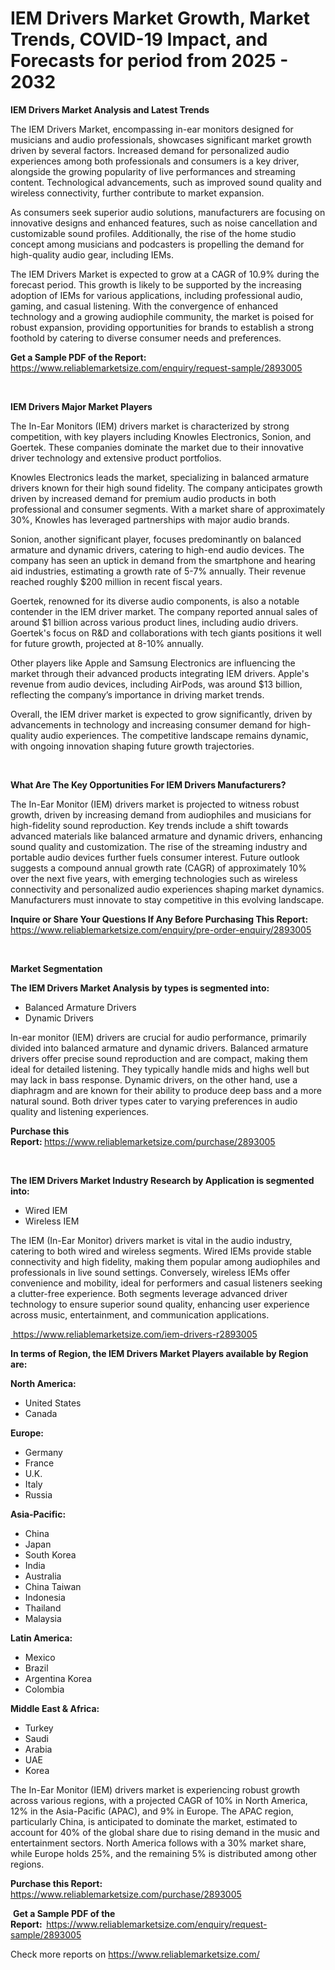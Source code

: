 <p><h1>IEM Drivers Market Growth, Market Trends, COVID-19 Impact, and Forecasts for period from 2025 - 2032</h1></p><p><strong>IEM Drivers Market Analysis and Latest Trends</strong></p>
<p><p>The IEM Drivers Market, encompassing in-ear monitors designed for musicians and audio professionals, showcases significant market growth driven by several factors. Increased demand for personalized audio experiences among both professionals and consumers is a key driver, alongside the growing popularity of live performances and streaming content. Technological advancements, such as improved sound quality and wireless connectivity, further contribute to market expansion.</p><p>As consumers seek superior audio solutions, manufacturers are focusing on innovative designs and enhanced features, such as noise cancellation and customizable sound profiles. Additionally, the rise of the home studio concept among musicians and podcasters is propelling the demand for high-quality audio gear, including IEMs.</p><p>The IEM Drivers Market is expected to grow at a CAGR of 10.9% during the forecast period. This growth is likely to be supported by the increasing adoption of IEMs for various applications, including professional audio, gaming, and casual listening. With the convergence of enhanced technology and a growing audiophile community, the market is poised for robust expansion, providing opportunities for brands to establish a strong foothold by catering to diverse consumer needs and preferences.</p></p>
<p><strong>Get a Sample PDF of the Report:&nbsp;</strong> <a href="https://www.reliablemarketsize.com/enquiry/request-sample/2893005?utm_campaign=2281&utm_medium=2&utm_source=Github&utm_content=ia&utm_term=15032025&utm_id=iem-drivers">https://www.reliablemarketsize.com/enquiry/request-sample/2893005</a></p>
<p>&nbsp;</p>
<p><strong>IEM Drivers Major Market Players</strong></p>
<p><p>The In-Ear Monitors (IEM) drivers market is characterized by strong competition, with key players including Knowles Electronics, Sonion, and Goertek. These companies dominate the market due to their innovative driver technology and extensive product portfolios.</p><p>Knowles Electronics leads the market, specializing in balanced armature drivers known for their high sound fidelity. The company anticipates growth driven by increased demand for premium audio products in both professional and consumer segments. With a market share of approximately 30%, Knowles has leveraged partnerships with major audio brands.</p><p>Sonion, another significant player, focuses predominantly on balanced armature and dynamic drivers, catering to high-end audio devices. The company has seen an uptick in demand from the smartphone and hearing aid industries, estimating a growth rate of 5-7% annually. Their revenue reached roughly $200 million in recent fiscal years.</p><p>Goertek, renowned for its diverse audio components, is also a notable contender in the IEM driver market. The company reported annual sales of around $1 billion across various product lines, including audio drivers. Goertek's focus on R&D and collaborations with tech giants positions it well for future growth, projected at 8-10% annually.</p><p>Other players like Apple and Samsung Electronics are influencing the market through their advanced products integrating IEM drivers. Apple's revenue from audio devices, including AirPods, was around $13 billion, reflecting the company’s importance in driving market trends.</p><p>Overall, the IEM driver market is expected to grow significantly, driven by advancements in technology and increasing consumer demand for high-quality audio experiences. The competitive landscape remains dynamic, with ongoing innovation shaping future growth trajectories.</p></p>
<p>&nbsp;</p>
<p><strong>What Are The Key Opportunities For IEM Drivers Manufacturers?</strong></p>
<p><p>The In-Ear Monitor (IEM) drivers market is projected to witness robust growth, driven by increasing demand from audiophiles and musicians for high-fidelity sound reproduction. Key trends include a shift towards advanced materials like balanced armature and dynamic drivers, enhancing sound quality and customization. The rise of the streaming industry and portable audio devices further fuels consumer interest. Future outlook suggests a compound annual growth rate (CAGR) of approximately 10% over the next five years, with emerging technologies such as wireless connectivity and personalized audio experiences shaping market dynamics. Manufacturers must innovate to stay competitive in this evolving landscape.</p></p>
<p><strong>Inquire or Share Your Questions If Any Before Purchasing This Report:</strong> <a href="https://www.reliablemarketsize.com/enquiry/pre-order-enquiry/2893005?utm_campaign=2281&utm_medium=2&utm_source=Github&utm_content=ia&utm_term=15032025&utm_id=iem-drivers">https://www.reliablemarketsize.com/enquiry/pre-order-enquiry/2893005</a></p>
<p>&nbsp;</p>
<p><strong>Market Segmentation</strong></p>
<p><strong>The IEM Drivers Market Analysis by types is segmented into:</strong></p>
<p><ul><li>Balanced Armature Drivers</li><li>Dynamic Drivers</li></ul></p>
<p><p>In-ear monitor (IEM) drivers are crucial for audio performance, primarily divided into balanced armature and dynamic drivers. Balanced armature drivers offer precise sound reproduction and are compact, making them ideal for detailed listening. They typically handle mids and highs well but may lack in bass response. Dynamic drivers, on the other hand, use a diaphragm and are known for their ability to produce deep bass and a more natural sound. Both driver types cater to varying preferences in audio quality and listening experiences.</p></p>
<p><strong>Purchase this Report:&nbsp;</strong><a href="https://www.reliablemarketsize.com/purchase/2893005?utm_campaign=2281&utm_medium=2&utm_source=Github&utm_content=ia&utm_term=15032025&utm_id=iem-drivers">https://www.reliablemarketsize.com/purchase/2893005</a></p>
<p>&nbsp;</p>
<p><strong>The IEM Drivers Market Industry Research by Application is segmented into:</strong></p>
<p><ul><li>Wired IEM</li><li>Wireless IEM</li></ul></p>
<p><p>The IEM (In-Ear Monitor) drivers market is vital in the audio industry, catering to both wired and wireless segments. Wired IEMs provide stable connectivity and high fidelity, making them popular among audiophiles and professionals in live sound settings. Conversely, wireless IEMs offer convenience and mobility, ideal for performers and casual listeners seeking a clutter-free experience. Both segments leverage advanced driver technology to ensure superior sound quality, enhancing user experience across music, entertainment, and communication applications.</p></p>
<p><a href="https://www.reliablemarketsize.com/iem-drivers-r2893005?utm_campaign=2281&utm_medium=2&utm_source=Github&utm_content=ia&utm_term=15032025&utm_id=iem-drivers">&nbsp;https://www.reliablemarketsize.com/iem-drivers-r2893005</a></p>
<p><strong>In terms of Region, the IEM Drivers Market Players available by Region are:</strong></p>
<p>
    <p> <strong> North America: </strong>
        <ul>
            <li>United States</li>
            <li>Canada</li>
        </ul>
        </p> 
    <p> <strong> Europe: </strong>
        <ul>
            <li>Germany</li>
            <li>France</li>
            <li>U.K.</li>
            <li>Italy</li>
            <li>Russia</li>
        </ul>
        </p> 
    <p> <strong> Asia-Pacific: </strong>
        <ul>
            <li>China</li>
            <li>Japan</li>
            <li>South Korea</li>
            <li>India</li>
            <li>Australia</li>
            <li>China Taiwan</li>
            <li>Indonesia</li>
            <li>Thailand</li>
            <li>Malaysia</li>
        </ul>
        </p> 
    <p> <strong> Latin America: </strong>
        <ul>
            <li>Mexico</li>
            <li>Brazil</li>
            <li>Argentina Korea</li>
            <li>Colombia</li>
        </ul>
        </p> 
    <p> <strong> Middle East & Africa: </strong>
        <ul>
            <li>Turkey</li>
            <li>Saudi</li>
            <li>Arabia</li>
            <li>UAE</li>
            <li>Korea</li>
        </ul>
    </p>
    </p>
<p><p>The In-Ear Monitor (IEM) drivers market is experiencing robust growth across various regions, with a projected CAGR of 10% in North America, 12% in the Asia-Pacific (APAC), and 9% in Europe. The APAC region, particularly China, is anticipated to dominate the market, estimated to account for 40% of the global share due to rising demand in the music and entertainment sectors. North America follows with a 30% market share, while Europe holds 25%, and the remaining 5% is distributed among other regions.</p></p>
<p><strong>Purchase this Report: </strong><a href="https://www.reliablemarketsize.com/purchase/2893005?utm_campaign=2281&utm_medium=2&utm_source=Github&utm_content=ia&utm_term=15032025&utm_id=iem-drivers">https://www.reliablemarketsize.com/purchase/2893005</a></p>
<p>&nbsp;<strong>Get a Sample PDF of the Report:&nbsp;&nbsp;</strong><a href="https://www.reliablemarketsize.com/enquiry/request-sample/2893005?utm_campaign=2281&utm_medium=2&utm_source=Github&utm_content=ia&utm_term=15032025&utm_id=iem-drivers">https://www.reliablemarketsize.com/enquiry/request-sample/2893005</a></p>
<p><strong></strong></p>
<p>Check more reports on <a href="https://www.reliablemarketsize.com/?utm_campaign=2281&utm_medium=2&utm_source=Github&utm_content=ia&utm_term=15032025&utm_id=iem-drivers">https://www.reliablemarketsize.com/</a></p>